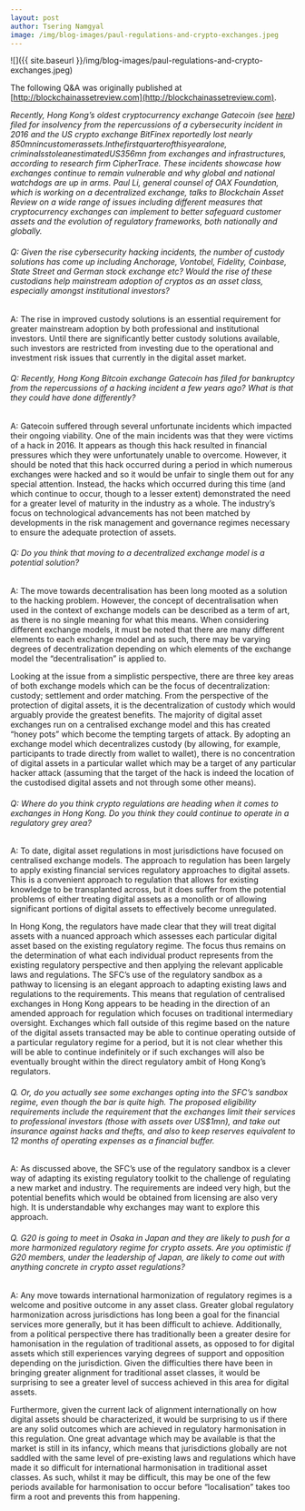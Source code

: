 ```yaml
---
layout: post
author: Tsering Namgyal
image: /img/blog-images/paul-regulations-and-crypto-exchanges.jpeg
---
```

![]({{ site.baseurl }}/img/blog-images/paul-regulations-and-crypto-exchanges.jpeg)

The following Q&A was originally published at [http://blockchainassetreview.com](http://blockchainassetreview.com).

_Recently, Hong Kong’s oldest cryptocurrency exchange Gatecoin (see [here](http://blockchainassetreview.com/investors-in-doldrums-as-hks-oldest-bitcoin-exchange-shuts-down/)) filed for insolvency from the repercussions of a cybersecurity incident in 2016 and the US crypto exchange BitFinex reportedly lost nearly $850mn in customer assets.In the first quarter of this year alone, criminals stole an estimated US$356mn from exchanges and infrastructures, according to research firm CipherTrace. These incidents showcase how exchanges continue to remain vulnerable and why global and national watchdogs are up in arms. Paul Li, general counsel of OAX Foundation, which is working on a decentralized exchange, talks to Blockchain Asset Review on a wide range of issues including different measures that cryptocurrency exchanges can implement to better safeguard customer assets and the evolution of regulatory frameworks, both nationally and globally._

###### Q: Given the rise cybersecurity hacking incidents, the number of custody solutions has come up including Anchorage, Vontobel, Fidelity, Coinbase, State Street and German stock exchange etc? Would the rise of these custodians help mainstream adoption of cryptos as an asset class, especially amongst institutional investors?

A: The rise in improved custody solutions is an essential requirement for greater mainstream adoption by both professional and institutional investors. Until there are significantly better custody solutions available, such investors are restricted from investing due to the operational and investment risk issues that currently in the digital asset market.

###### Q: Recently, Hong Kong Bitcoin exchange Gatecoin has filed for bankruptcy from the repercussions of a hacking incident a few years ago? What is that they could have done differently?

A: Gatecoin suffered through several unfortunate incidents which impacted their ongoing viability. One of the main incidents was that they were victims of a hack in 2016. It appears as though this hack resulted in financial pressures which they were unfortunately unable to overcome. However, it should be noted that this hack occurred during a period in which numerous exchanges were hacked and so it would be unfair to single them out for any special attention. Instead, the hacks which occurred during this time (and which continue to occur, though to a lesser extent) demonstrated the need for a greater level of maturity in the industry as a whole. The industry’s focus on technological advancements has not been matched by developments in the risk management and governance regimes necessary to ensure the adequate protection of assets.

###### Q: Do you think that moving to a decentralized exchange model is a potential solution?

A: The move towards decentralisation has been long mooted as a solution to the hacking problem. However, the concept of decentralisation when used in the context of exchange models can be described as a term of art, as there is no single meaning for what this means. When considering different exchange models, it must be noted that there are many different elements to each exchange model and as such, there may be varying degrees of decentralization depending on which elements of the exchange model the “decentralisation” is applied to.

Looking at the issue from a simplistic perspective, there are three key areas of both exchange models which can be the focus of decentralization: custody; settlement and order matching. From the perspective of the protection of digital assets, it is the decentralization of custody which would arguably provide the greatest benefits. The majority of digital asset exchanges run on a centralised exchange model and this has created “honey pots” which become the tempting targets of attack. By adopting an exchange model which decentralizes custody (by allowing, for example, participants to trade directly from wallet to wallet), there is no concentration of digital assets in a particular wallet which may be a target of any particular hacker attack (assuming that the target of the hack is indeed the location of the custodised digital assets and not through some other means).

###### Q: Where do you think crypto regulations are heading when it comes to exchanges in Hong Kong. Do you think they could continue to operate in a regulatory grey area?

A: To date, digital asset regulations in most jurisdictions have focused on centralised exchange models. The approach to regulation has been largely to apply existing financial services regulatory approaches to digital assets. This is a convenient approach to regulation that allows for existing knowledge to be transplanted across, but it does suffer from the potential problems of either treating digital assets as a monolith or of allowing significant portions of digital assets to effectively become unregulated.

In Hong Kong, the regulators have made clear that they will treat digital assets with a nuanced approach which assesses each particular digital asset based on the existing regulatory regime. The focus thus remains on the determination of what each individual product represents from the existing regulatory perspective and then applying the relevant applicable laws and regulations. The SFC’s use of the regulatory sandbox as a pathway to licensing is an elegant approach to adapting existing laws and regulations to the requirements. This means that regulation of centralised exchanges in Hong Kong appears to be heading in the direction of an amended approach for regulation which focuses on traditional intermediary oversight. Exchanges which fall outside of this regime based on the nature of the digital assets transacted may be able to continue operating outside of a particular regulatory regime for a period, but it is not clear whether this will be able to continue indefinitely or if such exchanges will also be eventually brought within the direct regulatory ambit of Hong Kong’s regulators.

###### Q. Or, do you actually see some exchanges opting into the SFC’s sandbox regime, even though the bar is quite high. The proposed eligibility requirements include the requirement that the exchanges limit their services to professional investors (those with assets over US$1mn), and take out insurance against hacks and thefts, and also to keep reserves equivalent to 12 months of operating expenses as a financial buffer.

A: As discussed above, the SFC’s use of the regulatory sandbox is a clever way of adapting its existing regulatory toolkit to the challenge of regulating a new market and industry. The requirements are indeed very high, but the potential benefits which would be obtained from licensing are also very high. It is understandable why exchanges may want to explore this approach.

###### Q. G20 is going to meet in Osaka in Japan and they are likely to push for a more harmonized regulatory regime for crypto assets. Are you optimistic if G20 members, under the leadership of Japan, are likely to come out with anything concrete in crypto asset regulations?

A: Any move towards international harmonization of regulatory regimes is a welcome and positive outcome in any asset class. Greater global regulatory harmonization across jurisdictions has long been a goal for the financial services more generally, but it has been difficult to achieve. Additionally, from a political perspective there has traditionally been a greater desire for hamonisation in the regulation of traditional assets, as opposed to for digital assets which still experiences varying degrees of support and opposition depending on the jurisdiction. Given the difficulties there have been in bringing greater alignment for traditional asset classes, it would be surprising to see a greater level of success achieved in this area for digital assets.

Furthermore, given the current lack of alignment internationally on how digital assets should be characterized, it would be surprising to us if there are any solid outcomes which are achieved in regulatory harmonisation in this regulation. One great advantage which may be available is that the market is still in its infancy, which means that jurisdictions globally are not saddled with the same level of pre-existing laws and regulations which have made it so difficult for international harmonisation in traditional asset classes. As such, whilst it may be difficult, this may be one of the few periods available for harmonisation to occur before “localisation” takes too firm a root and prevents this from happening.
